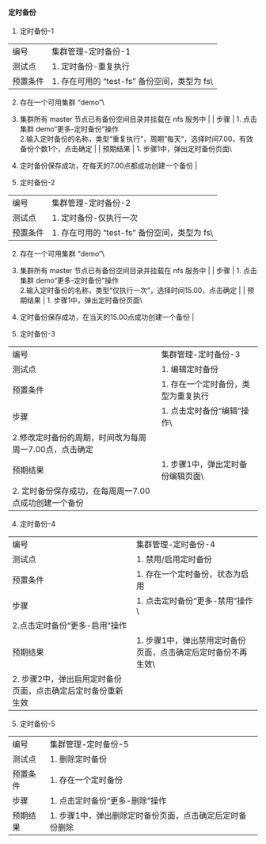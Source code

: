 #### 定时备份

1. 定时备份-1

|||
| ---- | ---- |
| 编号 | 集群管理-定时备份-1 |
| 测试点 | 1. 定时备份-重复执行 |
| 预置条件 | 1. 存在可用的 “test-fs” 备份空间，类型为 fs\
2. 存在一个可用集群 “demo”\
3. 集群所有 master 节点已有备份空间目录并挂载在 nfs 服务中 |
| 步骤 | 1. 点击集群 demo“更多-定时备份”操作\
2.输入定时备份的名称，类型“重复执行”，周期”每天“，选择时间7.00，有效备份个数1个，点击确定 |
| 预期结果 | 1. 步骤1中，弹出定时备份页面\
2. 定时备份保存成功，在每天的7.00点都成功创建一个备份 |

2. 定时备份-2

|||
| ---- | ---- |
| 编号 | 集群管理-定时备份-2 |
| 测试点 | 1. 定时备份-仅执行一次 |
| 预置条件 | 1. 存在可用的 “test-fs” 备份空间，类型为 fs\
2. 存在一个可用集群 “demo”\
3. 集群所有 master 节点已有备份空间目录并挂载在 nfs 服务中 |
| 步骤 | 1. 点击集群 demo“更多-定时备份”操作\
2.输入定时备份的名称，类型“仅执行一次”，选择时间15.00，点击确定 |
| 预期结果 | 1. 步骤1中，弹出定时备份页面\
2. 定时备份保存成功，在当天的15.00点成功创建一个备份 |

3. 定时备份-3

|||
| ---- | ---- |
| 编号 | 集群管理-定时备份-3 |
| 测试点 | 1. 编辑定时备份 |
| 预置条件 | 1. 存在一个定时备份，类型为重复执行 |
| 步骤 | 1. 点击定时备份“编辑”操作\
2.修改定时备份的周期，时间改为每周周一7.00点，点击确定 |
| 预期结果 | 1. 步骤1中，弹出定时备份编辑页面\
2. 定时备份保存成功，在每周周一7.00点成功创建一个备份 |

4. 定时备份-4

|||
| ---- | ---- |
| 编号 | 集群管理-定时备份-4 |
| 测试点 | 1. 禁用/启用定时备份 |
| 预置条件 | 1. 存在一个定时备份，状态为启用 |
| 步骤 | 1. 点击定时备份“更多-禁用”操作\
2.点击定时备份“更多-启用”操作 |
| 预期结果 | 1. 步骤1中，弹出禁用定时备份页面，点击确定后定时备份不再生效\
2. 步骤2中，弹出启用定时备份页面，点击确定后定时备份重新生效 |

5. 定时备份-5

|||
| ---- | ---- |
| 编号 | 集群管理-定时备份-5 |
| 测试点 | 1. 删除定时备份 |
| 预置条件 | 1. 存在一个定时备份 |
| 步骤 | 1. 点击定时备份“更多-删除”操作 |
| 预期结果 | 1. 步骤1中，弹出删除定时备份页面，点击确定后定时备份删除 |